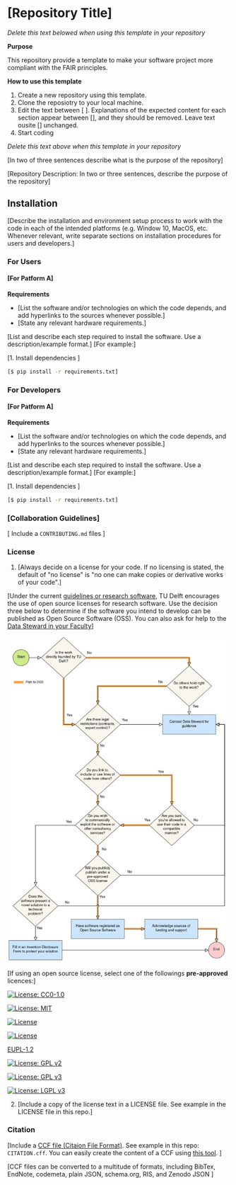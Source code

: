 # [Repository Title]

*Delete this text belowed when using this template in your repository*

**Purpose**

This repository provide a template to make your software project more compliant with the FAIR principles.

**How to use this template**

1. Create a new repository using this template.
2. Clone the reposiotry to your local machine.
3. Edit the text between [ ]. Explanations of the expected content for each section appear between [], and they should be removed. Leave text ousite [] unchanged.
4. Start coding

*Delete this text above when this template in your repository*

[In two of three sentences describe what is the purpose of the repository]

[Repository Description: In two or three sentences, describe the purpose of the  repository]

## Installation

[Describe the installation and environment setup process to work with the code in each of the intended platforms (e.g. Window 10, MacOS, etc. Whenever relevant, write separate sections on installation procedures for users and developers.]

### For Users

#### [For Patform A]

**Requirements** 
- [List the software and/or technologies on which the code depends, and add hyperlinks to the sources whenever possible.]
- [State any relevant hardware requirements.]

[List and describe each step required to install the software. Use a description/example format.] [For example:]

[1. Install dependencies ]

```bash
[$ pip install -r requirements.txt]
```

### For Developers

#### [For Patform A]

**Requirements** 
- [List the software and/or technologies on which the code depends, and add hyperlinks to the sources whenever possible.]
- [State any relevant hardware requirements.]

[List and describe each step required to install the software. Use a description/example format.] [For example:]

[1. Install dependencies ]

```bash
[$ pip install -r requirements.txt]
```

### [Collaboration Guidelines]

[ Include a `CONTRIBUTING.md` files ]

### License

1. [Always decide on a license for your code. If no licensing is stated, the default of "no license" is "no one can make copies or derivative works of your code".]

[Under the current [guidelines or research software](https://d2k0ddhflgrk1i.cloudfront.net/TUDelft/Over_TU_Delft/Strategie/TU%20Delft%20Research%20Software%20Guidelines.pdf), TU Delft encourages the use of open source licenses for research software. Use the decision three below to determine if the software you intend to develop can be published as Open Source Software (OSS). You can also ask for help to the [Data Steward in your Faculty](https://www.tudelft.nl/library/research-data-management/r/support/data-stewardship/contact)]

![Open Source Software decision tree](img/decision-oss.png "Open source software decision tree")

[If using an open source license, select one of the followings **pre-approved** licences:]

[![License: CC0-1.0](https://img.shields.io/badge/License-CC0%201.0-lightgrey.svg)](http://creativecommons.org/publicdomain/zero/1.0/)

[![License: MIT](https://img.shields.io/badge/License-MIT-yellow.svg)](https://opensource.org/licenses/MIT)

[![License](https://img.shields.io/badge/License-BSD%203--Clause-blue.svg)](https://opensource.org/licenses/BSD-3-Clause)

[![License](https://img.shields.io/badge/License-Apache%202.0-blue.svg)](https://opensource.org/licenses/Apache-2.0)

[EUPL-1.2](https://opensource.org/licenses/EUPL-1.2)

[![License: GPL v2](https://img.shields.io/badge/License-GPL%20v2-blue.svg)](https://www.gnu.org/licenses/old-licenses/gpl-2.0.en.html)

[![License: GPL v3](https://img.shields.io/badge/License-GPLv3-blue.svg)](https://www.gnu.org/licenses/gpl-3.0)

[![License: LGPL v3](https://img.shields.io/badge/License-LGPL%20v3-blue.svg)](https://www.gnu.org/licenses/lgpl-3.0)

2. [Include a copy of the license text in a LICENSE file. See example in the LICENSE file in this repo.]

### Citation

[Include a [CCF file (Citaion File Format)](https://citation-file-format.github.io/). See example in this repo: `CITATION.cff`. You can easily create the content of a CCF using [this tool](https://citation-file-format.github.io/cff-initializer-javascript/). ]

[CCF files can be converted to a multitude of formats, including BibTex,  EndNote, codemeta, plain JSON, schema.org, RIS, and Zenodo JSON ]
